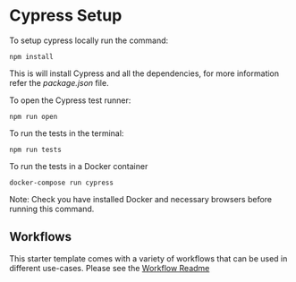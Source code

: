 # Cypress Setup

To setup cypress locally run the command:
```
npm install
```

This is will install Cypress and all the dependencies, for more information refer the *package.json* file.

To open the Cypress test runner:
```
npm run open
```

To run the tests in the terminal:
```
npm run tests
```

To run the tests in a Docker container
```
docker-compose run cypress
```

Note: Check you have installed Docker and necessary browsers before running this command.

## Workflows

This starter template comes with a variety of workflows that can be used in different use-cases. Please see the [Workflow Readme](.github/workflows/README.md)